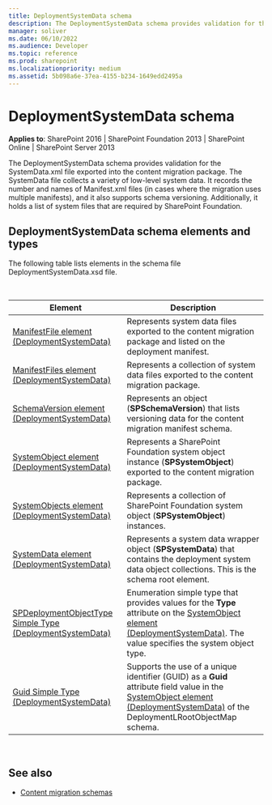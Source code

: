 ```yaml
---
title: DeploymentSystemData schema
description: The DeploymentSystemData schema provides validation for the SystemData.xml file exported into the content migration package.
manager: soliver
ms.date: 06/10/2022
ms.audience: Developer
ms.topic: reference
ms.prod: sharepoint
ms.localizationpriority: medium
ms.assetid: 5b098a6e-37ea-4155-b234-1649edd2495a
---
```


# DeploymentSystemData schema

**Applies to**: SharePoint 2016 | SharePoint Foundation 2013 | SharePoint Online | SharePoint Server 2013

The DeploymentSystemData schema provides validation for the SystemData.xml file exported into the content migration package. The SystemData file collects a variety of low-level system data. It records the number and names of Manifest.xml files (in cases where the migration uses multiple manifests), and it also supports schema versioning. Additionally, it holds a list of system files that are required by SharePoint Foundation.

## DeploymentSystemData schema elements and types

The following table lists elements in the schema file DeploymentSystemData.xsd file.

<br/>

  
| Element | Description |
| --- | --- |
| [ManifestFile element (DeploymentSystemData)](manifestfile-element-deploymentsystemdata.md) | Represents system data files exported to the content migration package and listed on the deployment manifest. |
| [ManifestFiles element (DeploymentSystemData)](manifestfiles-element-deploymentsystemdata.md) | Represents a collection of system data files exported to the content migration package. |
| [SchemaVersion element (DeploymentSystemData)](schemaversion-element-deploymentsystemdata.md) | Represents an object (**SPSchemaVersion**) that lists versioning data for the content migration manifest schema. |
| [SystemObject element (DeploymentSystemData)](systemobject-element-deploymentsystemdata.md) | Represents a SharePoint Foundation system object instance (**SPSystemObject**) exported to the content migration package. |
| [SystemObjects element (DeploymentSystemData)](systemobjects-element-deploymentsystemdata.md) | Represents a collection of SharePoint Foundation system object (**SPSystemObject**) instances. |
| [SystemData element (DeploymentSystemData)](systemdata-element-deploymentsystemdata.md) | Represents a system data wrapper object (**SPSystemData**) that contains the deployment system data object collections. This is the schema root element. |
| [SPDeploymentObjectType Simple Type (DeploymentSystemData)](spdeploymentobjecttype-simple-type-deploymentsystemdata.md) | Enumeration simple type that provides values for the **Type** attribute on the [SystemObject element (DeploymentSystemData)](systemobject-element-deploymentsystemdata.md). The value specifies the system object type. |
| [Guid Simple Type (DeploymentSystemData)](guid-simple-type-deploymentsystemdata.md) | Supports the use of a unique identifier (GUID) as a **Guid** attribute field value in the [SystemObject element (DeploymentSystemData)](systemobject-element-deploymentsystemdata.md) of the DeploymentLRootObjectMap schema. |

<br/>

## See also

- [Content migration schemas](content-migration-schemas.md)








